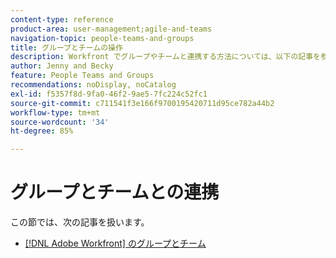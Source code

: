 ```yaml
---
content-type: reference
product-area: user-management;agile-and-teams
navigation-topic: people-teams-and-groups
title: グループとチームの操作
description: Workfront でグループやチームと連携する方法については、以下の記事を参照してください。
author: Jenny and Becky
feature: People Teams and Groups
recommendations: noDisplay, noCatalog
exl-id: f5357f8d-9fa0-46f2-9ae5-7fc224c52fc1
source-git-commit: c711541f3e166f9700195420711d95ce782a44b2
workflow-type: tm+mt
source-wordcount: '34'
ht-degree: 85%

---
```


# グループとチームとの連携

この節では、次の記事を扱います。

* [&#x200B; [!DNL Adobe Workfront] のグループとチーム](../../people-teams-and-groups/work-with-groups-and-teams/understanding-differences-and-similarities-between-groups-and-teams.md)
